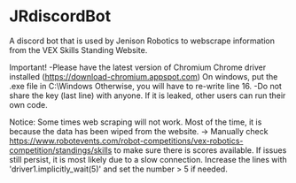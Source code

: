 # JRdiscordBot
A discord bot that is used by Jenison Robotics to webscrape information from the VEX Skills Standing Website.

Important!
-Please have the latest version of Chromium Chrome driver installed (https://download-chromium.appspot.com)
  On windows, put the .exe file in C:\Windows
  Otherwise, you will have to re-write line 16.
-Do not share the key (last line) with anyone. If it is leaked, other users can run their own code.

Notice:
Some times web scraping will not work. Most of the time, it is because the data has been wiped from the website.
  -> Manually check https://www.robotevents.com/robot-competitions/vex-robotics-competition/standings/skills to make sure there is scores available.
If issues still persist, it is most likely due to a slow connection. Increase the lines with 'driver1.implicitly_wait(5)' and set the number > 5 if needed.
